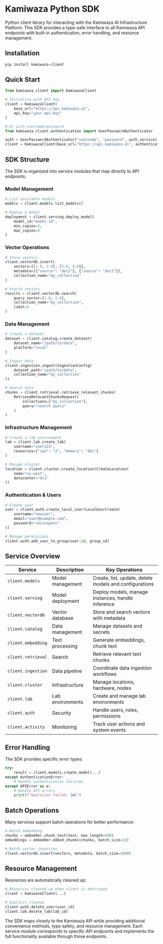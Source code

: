 # Kamiwaza Python SDK

Python client library for interacting with the Kamiwaza AI Infrastructure Platform. This SDK provides a type-safe interface to all Kamiwaza API endpoints with built-in authentication, error handling, and resource management.

## Installation

```bash
pip install kamiwaza-client
```

## Quick Start

```python
from kamiwaza_client import KamiwazaClient

# Initialize with API key
client = KamiwazaClient(
    base_url="https://api.kamiwaza.ai",
    api_key="your-api-key"
)

# Or with username/password
from kamiwaza_client.authentication import UserPasswordAuthenticator

auth = UserPasswordAuthenticator("username", "password", auth_service)
client = KamiwazaClient(base_url="https://api.kamiwaza.ai", authenticator=auth)
```

## SDK Structure

The SDK is organized into service modules that map directly to API endpoints:

### Model Management
```python
# List available models
models = client.models.list_models()

# Deploy a model
deployment = client.serving.deploy_model(
    model_id="model-id",
    min_copies=1,
    max_copies=3
)
```

### Vector Operations
```python
# Store vectors
client.vectordb.insert(
    vectors=[[1.0, 2.0], [3.0, 4.0]],
    metadata=[{"source": "doc1"}, {"source": "doc2"}],
    collection_name="my_collection"
)

# Search vectors
results = client.vectordb.search(
    query_vector=[1.0, 2.0],
    collection_name="my_collection",
    limit=5
)
```

### Data Management
```python
# Create a dataset
dataset = client.catalog.create_dataset(
    dataset_name="/path/to/data",
    platform="local"
)

# Ingest data
client.ingestion.ingest(IngestionConfig(
    dataset_path="/path/to/data",
    collection_name="my_collection"
))

# Search data
chunks = client.retrieval.retrieve_relevant_chunks(
    RetrieveRelevantChunksRequest(
        collections=["my_collection"],
        query="search query"
    )
)
```

### Infrastructure Management
```python
# Create a lab environment
lab = client.lab.create_lab(
    username="user123",
    resources={"cpu": "2", "memory": "8Gi"}
)

# Manage cluster
location = client.cluster.create_location(CreateLocation(
    name="us-west",
    datacenter="dc1"
))
```

### Authentication & Users
```python
# Create user
user = client.auth.create_local_user(LocalUserCreate(
    username="newuser",
    email="user@example.com",
    password="securepass"
))

# Manage permissions
client.auth.add_user_to_group(user.id, group_id)
```

## Service Overview

| Service | Description | Key Operations |
|---------|-------------|----------------|
| `client.models` | Model management | Create, list, update, delete models and configurations |
| `client.serving` | Model deployment | Deploy models, manage instances, handle inference |
| `client.vectordb` | Vector database | Store and search vectors with metadata |
| `client.catalog` | Data management | Manage datasets and secrets |
| `client.embedding` | Text processing | Generate embeddings, chunk text |
| `client.retrieval` | Search | Retrieve relevant text chunks |
| `client.ingestion` | Data pipeline | Coordinate data ingestion workflows |
| `client.cluster` | Infrastructure | Manage locations, hardware, nodes |
| `client.lab` | Lab environments | Create and manage lab environments |
| `client.auth` | Security | Handle users, roles, permissions |
| `client.activity` | Monitoring | Track user actions and system events |

## Error Handling

The SDK provides specific error types:
```python
try:
    result = client.models.create_model(...)
except AuthenticationError:
    # Handle authentication failures
except APIError as e:
    # Handle API errors
    print(f"Operation failed: {e}")
```

## Batch Operations

Many services support batch operations for better performance:
```python
# Batch embedding
chunks = embedder.chunk_text(text, max_length=500)
embeddings = embedder.embed_chunks(chunks, batch_size=32)

# Batch vector insertion
client.vectordb.insert(vectors, metadata, batch_size=1000)
```

## Resource Management

Resources are automatically cleaned up:
```python
# Resources cleaned up when client is destroyed
client = KamiwazaClient(...)

# Explicit cleanup
client.auth.delete_user(user_id)
client.lab.delete_lab(lab_id)
```

The SDK maps closely to the Kamiwaza API while providing additional convenience methods, type safety, and resource management. Each service module corresponds to specific API endpoints and implements the full functionality available through those endpoints.